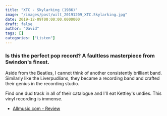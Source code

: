 ```yaml
---
title: "XTC - Skylarking (1986)"
image: "/images/post/wilt_20191209_XTC.Skylarking.jpg"
date: 2019-12-09T00:00:00.0000000
draft: false
author: "David"
tags: []
categories: ["Listen"]
---
```

### Is this the perfect pop record? A faultless masterpiece from Swindon's finest.

 Aside from the Beatles, I cannot think of another consistently brilliant band. Similarly like the Liverpudlians, they became a recording band and crafted their genius in the recording studio.

 Find one dud track in all of their catalogue and I'll eat Kettley's undies. This vinyl recording is immense.

-  [Allmusic.com - Review](https://www.allmusic.com/album/skylarking-mw0000650999)